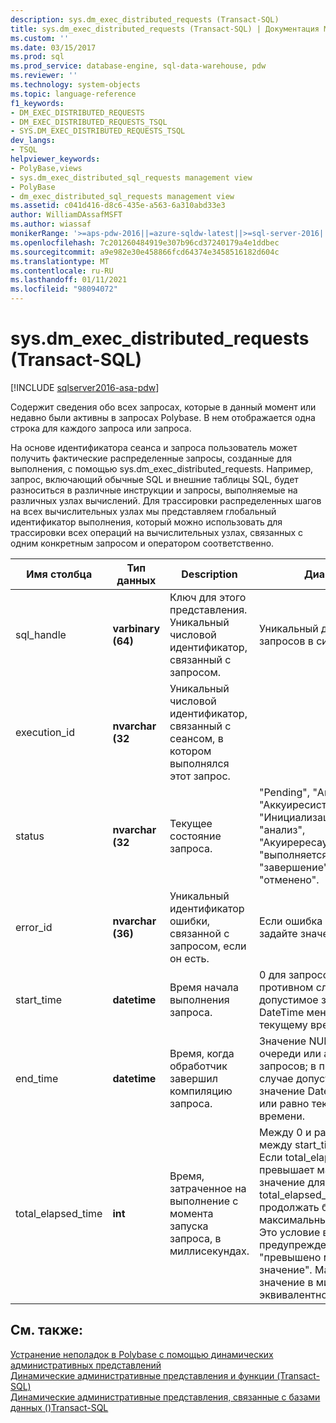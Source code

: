 ```yaml
---
description: sys.dm_exec_distributed_requests (Transact-SQL)
title: sys.dm_exec_distributed_requests (Transact-SQL) | Документация Майкрософт
ms.custom: ''
ms.date: 03/15/2017
ms.prod: sql
ms.prod_service: database-engine, sql-data-warehouse, pdw
ms.reviewer: ''
ms.technology: system-objects
ms.topic: language-reference
f1_keywords:
- DM_EXEC_DISTRIBUTED_REQUESTS
- DM_EXEC_DISTRIBUTED_REQUESTS_TSQL
- SYS.DM_EXEC_DISTRIBUTED_REQUESTS_TSQL
dev_langs:
- TSQL
helpviewer_keywords:
- PolyBase,views
- sys.dm_exec_distributed_sql_requests management view
- PolyBase
- dm_exec_distributed_sql_requests management view
ms.assetid: c041d416-d8c6-435e-a563-6a310abd33e3
author: WilliamDAssafMSFT
ms.author: wiassaf
monikerRange: '>=aps-pdw-2016||=azure-sqldw-latest||>=sql-server-2016||>=sql-server-linux-2017||=azuresqldb-mi-current'
ms.openlocfilehash: 7c201260484919e307b96cd37240179a4e1ddbec
ms.sourcegitcommit: a9e982e30e458866fcd64374e3458516182d604c
ms.translationtype: MT
ms.contentlocale: ru-RU
ms.lasthandoff: 01/11/2021
ms.locfileid: "98094072"
---
```

# <a name="sysdm_exec_distributed_requests-transact-sql"></a>sys.dm_exec_distributed_requests (Transact-SQL)
[!INCLUDE [sqlserver2016-asa-pdw](../../includes/applies-to-version/sqlserver2016-asa-pdw.md)]

  Содержит сведения обо всех запросах, которые в данный момент или недавно были активны в запросах Polybase. В нем отображается одна строка для каждого запроса или запроса.  
  
 На основе идентификатора сеанса и запроса пользователь может получить фактические распределенные запросы, созданные для выполнения, с помощью sys.dm_exec_distributed_requests. Например, запрос, включающий обычные SQL и внешние таблицы SQL, будет разноситься в различные инструкции и запросы, выполняемые на различных узлах вычислений. Для трассировки распределенных шагов на всех вычислительных узлах мы представляем глобальный идентификатор выполнения, который можно использовать для трассировки всех операций на вычислительных узлах, связанных с одним конкретным запросом и оператором соответственно.  
  
|Имя столбца|Тип данных|Description|Диапазон|  
|-----------------|---------------|-----------------|-----------|  
|sql_handle|**varbinary (64)**|Ключ для этого представления. Уникальный числовой идентификатор, связанный с запросом.|Уникальный для всех запросов в системе.|  
|execution_id|**nvarchar (32**|Уникальный числовой идентификатор, связанный с сеансом, в котором выполнялся этот запрос.||  
|status|**nvarchar (32**|Текущее состояние запроса.|"Pending", "Авторизация", "Аккуиресистемресаурцес", "Инициализация", "Plan", "анализ", "Акуирересаурцес", "выполняется", "Отмена", "завершение", "сбой", "отменено".|  
|error_id|**nvarchar (36)**|Уникальный идентификатор ошибки, связанной с запросом, если он есть.|Если ошибка не возникала, задайте значение NULL.|  
|start_time|**datetime**|Время начала выполнения запроса.|0 для запросов в очереди; в противном случае допустимое значение DateTime меньше или равно текущему времени.|  
|end_time|**datetime**|Время, когда обработчик завершил компиляцию запроса.|Значение NULL для очереди или активных запросов; в противном случае допустимое значение DateTime меньше или равно текущему времени.|  
|total_elapsed_time|**int**|Время, затраченное на выполнение с момента запуска запроса, в миллисекундах.|Между 0 и разностью между start_time и end_time. Если total_elapsed_time превышает максимальное значение для целого числа, total_elapsed_time будет продолжать быть максимальным значением. Это условие выдаст предупреждение "превышено максимальное значение". Максимальное значение в миллисекундах эквивалентно 24,8 дням.|  
  
## <a name="see-also"></a>См. также:  
 [Устранение неполадок в Polybase с помощью динамических административных представлений](/previous-versions/sql/sql-server-2016/mt146389(v=sql.130))   
 [Динамические административные представления и функции (Transact-SQL)](~/relational-databases/system-dynamic-management-views/system-dynamic-management-views.md)   
 [Динамические административные представления, связанные с базами данных &#40;&#41;Transact-SQL ](../../relational-databases/system-dynamic-management-views/database-related-dynamic-management-views-transact-sql.md)  
  
